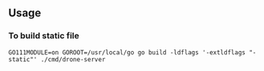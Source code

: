 ## Usage
### To build static file
```
GO111MODULE=on GOROOT=/usr/local/go go build -ldflags '-extldflags "-static"' ./cmd/drone-server
```
